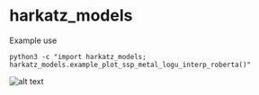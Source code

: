 # harkatz_models

Example use

```python3 -c "import harkatz_models; harkatz_models.example_plot_ssp_metal_logu_interp_roberta()"```

![alt text](https://github.com/fdeugenio/harkatz_models/harkatz_models/master/examples/example_ne3o2.png?raw=true)

